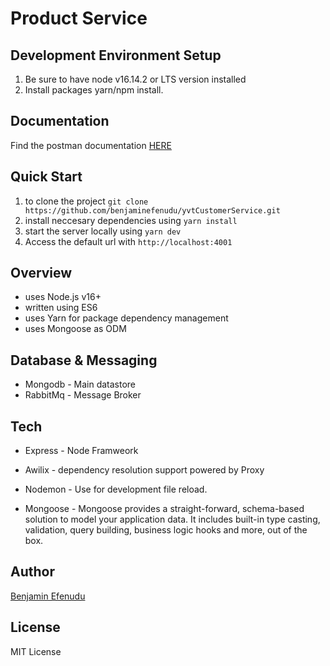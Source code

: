# Product Service


## Development Environment Setup

1. Be sure to have node v16.14.2 or LTS version installed
2. Install packages yarn/npm install.


## Documentation
Find the postman documentation [HERE](https://documenter.getpostman.com/view/16946957/UyrDEwSD)


## Quick Start
1. to clone the project `git clone https://github.com/benjaminefenudu/yvtCustomerService.git`
2. install neccesary dependencies using `yarn install`
3. start the server locally using `yarn dev`
4. Access the default url with `http://localhost:4001`


## Overview 
- uses Node.js v16+
- written using ES6
- uses Yarn for package dependency management
- uses Mongoose as ODM


## Database & Messaging
- Mongodb - Main datastore
- RabbitMq - Message Broker


## Tech

- Express - Node Framweork

- Awilix - dependency resolution support powered by Proxy

- Nodemon - Use for development file reload.

- Mongoose - Mongoose provides a straight-forward, schema-based solution to model your application data. It includes built-in type casting, validation, query building, business logic hooks and more, out of the box.


## Author
[Benjamin Efenudu](https://www.linkedin.com/in/benjaminefenudu/)


## License
MIT License